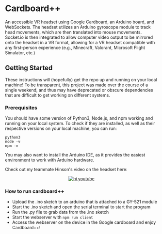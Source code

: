 # Cardboard++
An accessible VR headset using Google Cardboard, an Arduino board, and WebSockets. The headset utilizes an Arduino gyroscope module to track head movements, which are then translated into mouse movements. Socket\.io is then integrated to allow computer video output to be mirrored onto the headset in a VR format, allowing for a VR headset compatible with any first-person experience (e.g., Minecraft, Valorant, Microsoft Flight Simulator, etc.)

## Getting Started
These instructions will (hopefully) get the repo up and running on your local machine! To be transparent, this project was made over the course of a single weekend, and thus may have deprecated or obscure dependencies that are difficult to get working on different systems.

### Prerequisites
You should have some version of Python3, Node.js, and npm working and running on your local system. To check if they are installed, as well as their respective versions on your local machine, you can run:
```
python3
node -v
npm -v
```

You may also want to install the Arduino IDE, as it provides the easiest environment to work with Arduino hardware.



Check out my teammate Hinson's video on the headset here:

<div align="center" markdown="1">

[![hi youtube](https://img.youtube.com/vi/KP3yoWUXz70/0.jpg)](https://www.youtube.com/watch?v=KP3yoWUXz70)
  
</div>



### How to run cardboard++

- Upload the .ino sketch to an arduino that is attached to a GY-521 module
- Start the .ino sketch and open the serial terminal to start the program
- Run the .py file to grab data from the .ino sketch
- Start the webserver with `npm run client`
- Access the webserver on the device in the Google cardboard and enjoy Cardboard++!
